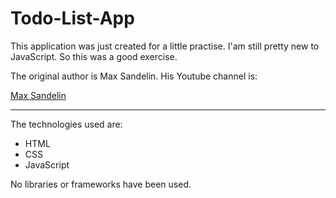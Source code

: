 # Todo-List-App
This application was just created for a little practise. I'am still pretty new to JavaScript. So this was a good exercise.

The original author is Max Sandelin.
His Youtube channel is:

[Max Sandelin](https://www.youtube.com/channel/UCr1BiYXeVfpWRCkS0MGjYkQ)

___

The technologies used are:
* HTML
* CSS
* JavaScript

No libraries or frameworks have been used.
